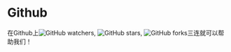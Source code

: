 <!-- TITLE: 要恰饭的嘛 -->
<!-- SUBTITLE: Support -->

# Github
在Github上![GitHub watchers](https://img.shields.io/github/watchers/SEU-ITE/SEU-Wiki.svg?style=social), ![GitHub stars](https://img.shields.io/github/stars/SEU-ITE/SEU-Wiki.svg?style=social), ![GitHub forks](https://img.shields.io/github/forks/SEU-ITE/SEU-Wiki.svg?style=social)三连就可以帮助我们！